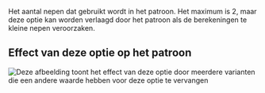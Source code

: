 Het aantal nepen dat gebruikt wordt in het patroon. Het maximum is 2, maar deze optie kan worden verlaagd door het patroon als de berekeningen te kleine nepen veroorzaken.

## Effect van deze optie op het patroon

![Deze afbeelding toont het effect van deze optie door meerdere varianten die een andere waarde hebben voor deze optie te vervangen](penelope_nrofdarts_sample.svg "Effect van deze optie op het patroon")
